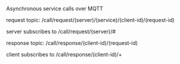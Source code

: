 Asynchronous service calls over MQTT

request topic:
/call/request/(server)/(service)/(client-id)/(request-id)

server subscribes to /call/request/(server)/#

response topic:
/call/response/(client-id)/(request-id)

client subscribes to /call/response/(client-id)/+
